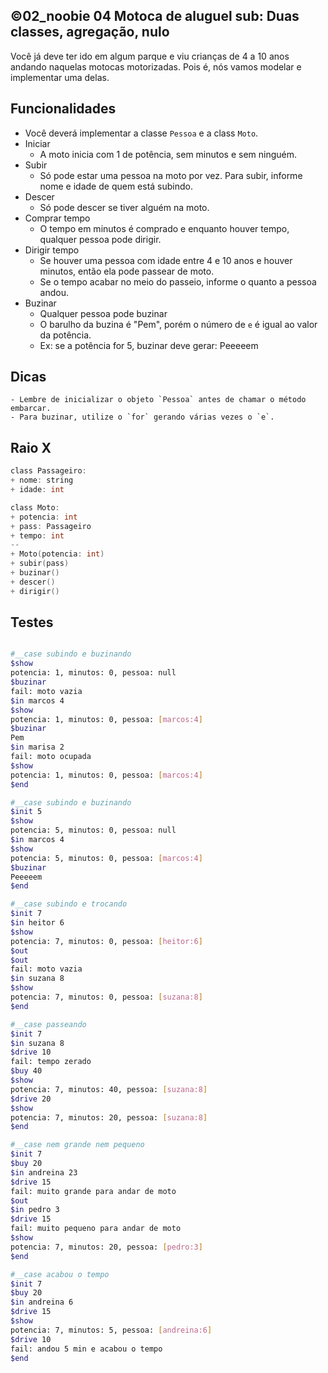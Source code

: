 ## ©02_noobie 04 Motoca de aluguel sub: Duas classes, agregação, nulo

Você já deve ter ido em algum parque e viu crianças de 4 a 10 anos andando naquelas motocas motorizadas. Pois é, nós vamos modelar e implementar uma delas.

## Funcionalidades

- Você deverá implementar a classe `Pessoa` e a class `Moto`.
- Iniciar
    - A moto inicia com 1 de potência, sem minutos e sem ninguém.
- Subir
    - Só pode estar uma pessoa na moto por vez. Para subir, informe nome e idade de quem está subindo.
- Descer
    - Só pode descer se tiver alguém na moto.
- Comprar tempo
    - O tempo em minutos é comprado e enquanto houver tempo, qualquer pessoa pode dirigir.
- Dirigir tempo
    - Se houver uma pessoa com idade entre 4 e 10 anos e houver minutos, então ela pode passear de moto.
    - Se o tempo acabar no meio do passeio, informe o quanto a pessoa andou.
- Buzinar
    - Qualquer pessoa pode buzinar
    - O barulho da buzina é "Pem", porém o número de `e` é igual ao valor da potência.
    - Ex: se a potência for 5, buzinar deve gerar: Peeeeem

## Dicas
    - Lembre de inicializar o objeto `Pessoa` antes de chamar o método embarcar.
    - Para buzinar, utilize o `for` gerando várias vezes o `e`. 

## Raio X

```c
class Passageiro:
+ nome: string
+ idade: int

class Moto:
+ potencia: int
+ pass: Passageiro
+ tempo: int
--
+ Moto(potencia: int)
+ subir(pass)
+ buzinar()
+ descer()
+ dirigir()
```

## Testes

```bash

#__case subindo e buzinando
$show
potencia: 1, minutos: 0, pessoa: null
$buzinar
fail: moto vazia
$in marcos 4
$show
potencia: 1, minutos: 0, pessoa: [marcos:4]
$buzinar
Pem
$in marisa 2
fail: moto ocupada
$show
potencia: 1, minutos: 0, pessoa: [marcos:4]
$end
```

```bash
#__case subindo e buzinando
$init 5
$show
potencia: 5, minutos: 0, pessoa: null
$in marcos 4
$show
potencia: 5, minutos: 0, pessoa: [marcos:4]
$buzinar
Peeeeem
$end
```

```bash
#__case subindo e trocando
$init 7
$in heitor 6
$show
potencia: 7, minutos: 0, pessoa: [heitor:6]
$out
$out
fail: moto vazia
$in suzana 8
$show
potencia: 7, minutos: 0, pessoa: [suzana:8]
$end
```

```bash
#__case passeando
$init 7
$in suzana 8
$drive 10
fail: tempo zerado
$buy 40
$show
potencia: 7, minutos: 40, pessoa: [suzana:8]
$drive 20
$show
potencia: 7, minutos: 20, pessoa: [suzana:8]
$end
```

```bash
#__case nem grande nem pequeno
$init 7
$buy 20
$in andreina 23
$drive 15
fail: muito grande para andar de moto
$out
$in pedro 3
$drive 15
fail: muito pequeno para andar de moto
$show
potencia: 7, minutos: 20, pessoa: [pedro:3]
$end
```

```bash
#__case acabou o tempo
$init 7
$buy 20
$in andreina 6
$drive 15
$show
potencia: 7, minutos: 5, pessoa: [andreina:6]
$drive 10
fail: andou 5 min e acabou o tempo
$end
```
